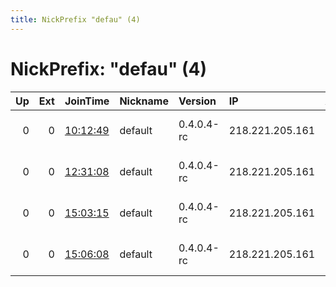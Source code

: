 ```yaml
---
title: NickPrefix "defau" (4)
---
```


# NickPrefix: "defau" (4)

|   Up |   Ext | JoinTime                                                                                            | Nickname   | Version    | IP              | AS                               | CC   |   ORp |   Dirp | OS      | Contact   |   eFamMembers |
|-----:|------:|:----------------------------------------------------------------------------------------------------|:-----------|:-----------|:----------------|:---------------------------------|:-----|------:|-------:|:--------|:----------|--------------:|
|    0 |     0 | [10:12:49](https://metrics.torproject.org/rs.html#details/A05743430A1B9F77BDA4B4760C017DFEED3E2891) | default    | 0.4.0.4-rc | 218.221.205.161 | So-net Entertainment Corporation | jp   | 54836 |      0 | Windows | None      |             1 |
|    0 |     0 | [12:31:08](https://metrics.torproject.org/rs.html#details/A29DFD7CFC9F94415B488B1520D519BC5C8CD46E) | default    | 0.4.0.4-rc | 218.221.205.161 | So-net Entertainment Corporation | jp   | 54836 |      0 | Windows | None      |             1 |
|    0 |     0 | [15:03:15](https://metrics.torproject.org/rs.html#details/2D8E89020BE9A82253FC9B544B1AD7D5BFF34BFB) | default    | 0.4.0.4-rc | 218.221.205.161 | So-net Entertainment Corporation | jp   | 54836 |      0 | Windows | None      |             1 |
|    0 |     0 | [15:06:08](https://metrics.torproject.org/rs.html#details/760460E4C683D80E6958960D33630E8E1FF7F9B1) | default    | 0.4.0.4-rc | 218.221.205.161 | So-net Entertainment Corporation | jp   | 54836 |      0 | Windows | None      |             1 |
